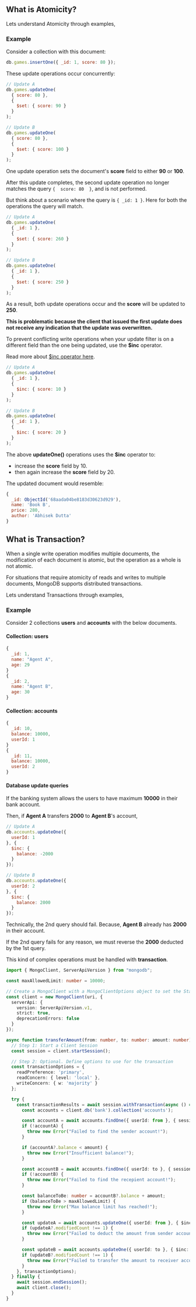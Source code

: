 ## What is Atomicity?

Lets understand Atomicity through examples,

### Example

Consider a collection with this document:

```js
db.games.insertOne({ _id: 1, score: 80 });
```

These update operations occur concurrently:

```js
// Update A
db.games.updateOne(
  { score: 80 },
  {
    $set: { score: 90 }
  }
);

// Update B
db.games.updateOne(
  { score: 80 },
  {
    $set: { score: 100 }
  }
);
```

One update operation sets the document's **score** field to either **90** or **100**.

After this update completes, the second update operation no longer matches the query `{  score: 80  }`, and is not performed.

But think about a scenario where the query is `{ _id: 1 }`. Here for both the operations the query will match.

```js
// Update A
db.games.updateOne(
  { _id: 1 },
  {
    $set: { score: 260 }
  }
);

// Update B
db.games.updateOne(
  { _id: 1 },
  {
    $set: { score: 250 }
  }
);
```

As a result, both update operations occur and the **score** will be updated to **250**.

**This is problematic because the client that issued the first update does not receive any indication that the update was overwritten.**

To prevent conflicting write operations when your update filter is on a different field than the one being updated, use the **$inc** operator.

Read more about [$inc operator here](https://www.mongodb.com/docs/manual/reference/operator/update/inc/#mongodb-update-up.-inc).

```js
// Update A
db.games.updateOne(
  { _id: 1 },
  {
    $inc: { score: 10 }
  }
);

// Update B
db.games.updateOne(
  { _id: 1 },
  {
    $inc: { score: 20 }
  }
);
```

The above **updateOne()** operations uses the **$inc** operator to:

  * increase the **score** field by 10.
  * then again increase the **score** field by 20.

The updated document would resemble:

```js
{
  _id: ObjectId('68aada04be8183d30623d929'),
  name: 'Book B',
  price: 280,
  author: 'Abhisek Dutta'
}
```

## What is Transaction?

When a single write operation modifies multiple documents, the modification of each document is atomic, but the operation as a whole is not atomic.

For situations that require atomicity of reads and writes to multiple documents, MongoDB supports distributed transactions.

Lets understand Transactions through examples,

### Example

Consider 2 collections **users** and **accounts** with the below documents.

#### Collection: users 

```js
{
  _id: 1,
  name: "Agent A",
  age: 29
}
{
  _id: 2,
  name: "Agent B",
  age: 30
}
```

#### Collection: accounts

```js
{
  _id: 10,
  balance: 10000,
  userId: 1
}
{
  _id: 11,
  balance: 10000,
  userId: 2
}
```

#### Database update queries

If the banking system allows the users to have maximum **10000** in their bank account.

Then, if **Agent A** transfers **2000** to **Agent B**'s account,

```js
// Update A
db.accounts.updateOne({
  userId: 1
}, {
  $inc: {
    balance: -2000
  }
});

// Update B
db.accounts.updateOne({
  userId: 2
}, {
  $inc: {
    balance: 2000
  }
});
```

Technically, the 2nd query should fail. Because, **Agent B** already has **2000** in their account.

If the 2nd query fails for any reason, we must reverse the **2000** deducted by the 1st query.

This kind of complex operations must be handled with **transaction**.

```ts
import { MongoClient, ServerApiVersion } from "mongodb";

const maxAllowedLimit: number = 10000;

// Create a MongoClient with a MongoClientOptions object to set the Stable API version
const client = new MongoClient(uri, {
  serverApi: {
    version: ServerApiVersion.v1,
    strict: true,
    deprecationErrors: false
  }
});

async function transferAmount(from: number, to: number: amount: number) {
  // Step 1: Start a Client Session
  const session = client.startSession();

  // Step 2: Optional. Define options to use for the transaction
  const transactionOptions = {
    readPreference: 'primary',
    readConcern: { level: 'local' },
    writeConcern: { w: 'majority' }
  };

  try {
    const transactionResults = await session.withTransaction(async () => {
      const accounts = client.db('bank').collection('accounts');

      const accountA = await accounts.findOne({ userId: from }, { session });
      if (!accountA) {
        throw new Error("Failed to find the sender account!");
      }

      if (accountA?.balance < amount) {
        throw new Error("Insufficient balance!");
      }

      const accountB = await accounts.findOne({ userId: to }, { session });
      if (!accountB) {
        throw new Error("Failed to find the recepient account!");
      }

      const balanceToBe: number = accountB?.balance + amount;
      if (balanceToBe > maxAllowedLimit) {
        throw new Error("Max balance limit has reached!");
      }

      const updateA = await accounts.updateOne({ userId: from }, { $inc: { balance: amount * -1 } }, { session });
      if (updateA?.modifiedCount !== 1) {
        throw new Error("Failed to deduct the amount from sender account!");
      }

      const updateB = await accounts.updateOne({ userId: to }, { $inc: { balance: amount } }, { session });
      if (updateB?.modifiedCount !== 1) {
        throw new Error("Failed to transfer the amount to receiver account!");
      }
    }, transactionOptions);
  } finally {
    await session.endSession();
    await client.close();
  }
}
```
